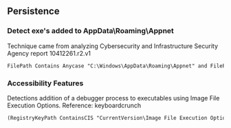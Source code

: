 ## Persistence

### Detect exe's added to AppData\Roaming\Appnet

Technique came from analyzing Cybersecurity and Infrastructure Security Agency report 10412261.r2.v1

```
FilePath Contains Anycase "C:\Windows\AppData\Roaming\Appnet" and FilePath Contains Anycase ".exe"
```


### Accessibility Features

Detections addition of a debugger process to executables using Image File Execution Options.
Reference: keyboardcrunch

```
(RegistryKeyPath ContainsCIS "CurrentVersion\Image File Execution Options" AND RegistryKeyPath ContainsCIS ".exe\Debugger") AND (EventType = "Registry Value Create" OR EventType = "Registry Key Create")
```
